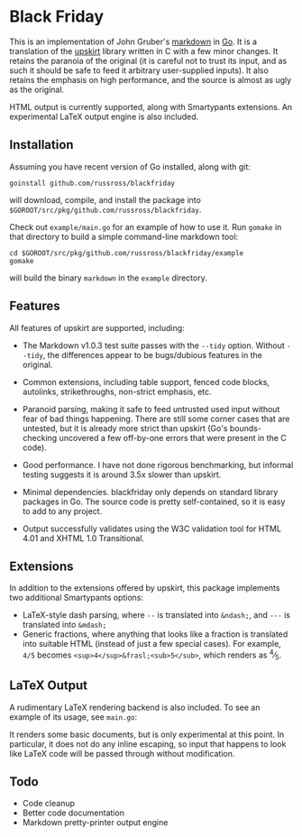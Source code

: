 Black Friday
============

This is an implementation of John Gruber's [markdown][1] in [Go][2].
It is a translation of the [upskirt][3] library written in C with a
few minor changes. It retains the paranoia of the original (it is
careful not to trust its input, and as such it should be safe to
feed it arbitrary user-supplied inputs). It also retains the
emphasis on high performance, and the source is almost as ugly as
the original.

HTML output is currently supported, along with Smartypants
extensions. An experimental LaTeX output engine is also included.


Installation
------------

Assuming you have recent version of Go installed, along with git:

    goinstall github.com/russross/blackfriday

will download, compile, and install the package into
`$GOROOT/src/pkg/github.com/russross/blackfriday`.

Check out `example/main.go` for an example of how to use it. Run
`gomake` in that directory to build a simple command-line markdown
tool:

    cd $GOROOT/src/pkg/github.com/russross/blackfriday/example
    gomake

will build the binary `markdown` in the `example` directory.


Features
--------

All features of upskirt are supported, including:

*   The Markdown v1.0.3 test suite passes with the `--tidy` option.
    Without `--tidy`, the differences appear to be bugs/dubious
    features in the original.

*   Common extensions, including table support, fenced code blocks,
    autolinks, strikethroughs, non-strict emphasis, etc.

*   Paranoid parsing, making it safe to feed untrusted used input
    without fear of bad things happening. There are still some
    corner cases that are untested, but it is already more strict
    than upskirt (Go's bounds-checking uncovered a few off-by-one
    errors that were present in the C code).

*   Good performance. I have not done rigorous benchmarking, but
    informal testing suggests it is around 3.5x slower than upskirt.

*   Minimal dependencies. blackfriday only depends on standard
    library packages in Go. The source code is pretty
    self-contained, so it is easy to add to any project.

*   Output successfully validates using the W3C validation tool for
    HTML 4.01 and XHTML 1.0 Transitional.


Extensions
----------

In addition to the extensions offered by upskirt, this package
implements two additional Smartypants options:

*   LaTeX-style dash parsing, where `--` is translated into
    `&ndash;`, and `---` is translated into `&mdash;`
*   Generic fractions, where anything that looks like a fraction is
    translated into suitable HTML (instead of just a few special
    cases).  For example, `4/5` becomes
    `<sup>4</sup>&frasl;<sub>5</sub>`, which renders as
    <sup>4</sup>&frasl;<sub>5</sub>.


LaTeX Output
------------

A rudimentary LaTeX rendering backend is also included. To see an
example of its usage, see `main.go`:

It renders some basic documents, but is only experimental at this
point. In particular, it does not do any inline escaping, so input
that happens to look like LaTeX code will be passed through without
modification.


Todo
----

*   Code cleanup
*   Better code documentation
*   Markdown pretty-printer output engine


   [1]: http://daringfireball.net/projects/markdown/ "Markdown"
   [2]: http://golang.org/ "Go Language"
   [3]: http://github.com/tanoku/upskirt "Upskirt"
